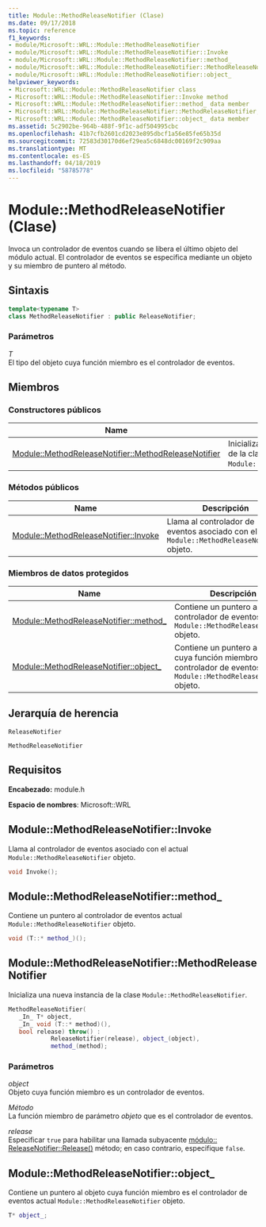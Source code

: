 ```yaml
---
title: Module::MethodReleaseNotifier (Clase)
ms.date: 09/17/2018
ms.topic: reference
f1_keywords:
- module/Microsoft::WRL::Module::MethodReleaseNotifier
- module/Microsoft::WRL::Module::MethodReleaseNotifier::Invoke
- module/Microsoft::WRL::Module::MethodReleaseNotifier::method_
- module/Microsoft::WRL::Module::MethodReleaseNotifier::MethodReleaseNotifier
- module/Microsoft::WRL::Module::MethodReleaseNotifier::object_
helpviewer_keywords:
- Microsoft::WRL::Module::MethodReleaseNotifier class
- Microsoft::WRL::Module::MethodReleaseNotifier::Invoke method
- Microsoft::WRL::Module::MethodReleaseNotifier::method_ data member
- Microsoft::WRL::Module::MethodReleaseNotifier::MethodReleaseNotifier, constructor
- Microsoft::WRL::Module::MethodReleaseNotifier::object_ data member
ms.assetid: 5c2902be-964b-488f-9f1c-adf504995cbc
ms.openlocfilehash: 41b7cfb2601cd2023e895dbcf1a56e85fe65b35d
ms.sourcegitcommit: 72583d30170d6ef29ea5c6848dc00169f2c909aa
ms.translationtype: MT
ms.contentlocale: es-ES
ms.lasthandoff: 04/18/2019
ms.locfileid: "58785778"
---
```

# <a name="modulemethodreleasenotifier-class"></a>Module::MethodReleaseNotifier (Clase)

Invoca un controlador de eventos cuando se libera el último objeto del módulo actual. El controlador de eventos se especifica mediante un objeto y su miembro de puntero al método.

## <a name="syntax"></a>Sintaxis

```cpp
template<typename T>
class MethodReleaseNotifier : public ReleaseNotifier;
```

### <a name="parameters"></a>Parámetros

*T*<br/>
El tipo del objeto cuya función miembro es el controlador de eventos.

## <a name="members"></a>Miembros

### <a name="public-constructors"></a>Constructores públicos

Name                                                                                                 | Descripción
---------------------------------------------------------------------------------------------------- | ------------------------------------------------------------------------
[Module::MethodReleaseNotifier::MethodReleaseNotifier](#methodreleasenotifier-methodreleasenotifier) | Inicializa una nueva instancia de la clase `Module::MethodReleaseNotifier`.

### <a name="public-methods"></a>Métodos públicos

Name                                                                   | Descripción
---------------------------------------------------------------------- | -------------------------------------------------------------------------------------------
[Module::MethodReleaseNotifier::Invoke](#methodreleasenotifier-invoke) | Llama al controlador de eventos asociado con el actual `Module::MethodReleaseNotifier` objeto.

### <a name="protected-data-members"></a>Miembros de datos protegidos

Name                                                                    | Descripción
----------------------------------------------------------------------- | --------------------------------------------------------------------------------------------------------------------------------
[Module::MethodReleaseNotifier::method_](#methodreleasenotifier-method) | Contiene un puntero al controlador de eventos actual `Module::MethodReleaseNotifier` objeto.
[Module::MethodReleaseNotifier::object_](#methodreleasenotifier-object) | Contiene un puntero al objeto cuya función miembro es el controlador de eventos actual `Module::MethodReleaseNotifier` objeto.

## <a name="inheritance-hierarchy"></a>Jerarquía de herencia

`ReleaseNotifier`

`MethodReleaseNotifier`

## <a name="requirements"></a>Requisitos

**Encabezado:** module.h

**Espacio de nombres**: Microsoft::WRL

## <a name="methodreleasenotifier-invoke"></a>Module::MethodReleaseNotifier::Invoke

Llama al controlador de eventos asociado con el actual `Module::MethodReleaseNotifier` objeto.

```cpp
void Invoke();
```

## <a name="methodreleasenotifier-method"></a>Module::MethodReleaseNotifier::method_

Contiene un puntero al controlador de eventos actual `Module::MethodReleaseNotifier` objeto.

```cpp
void (T::* method_)();
```

## <a name="methodreleasenotifier-methodreleasenotifier"></a>Module::MethodReleaseNotifier::MethodReleaseNotifier

Inicializa una nueva instancia de la clase `Module::MethodReleaseNotifier`.

```cpp
MethodReleaseNotifier(
   _In_ T* object,
   _In_ void (T::* method)(),
   bool release) throw() :
            ReleaseNotifier(release), object_(object),
            method_(method);
```

### <a name="parameters"></a>Parámetros

*object*<br/>
Objeto cuya función miembro es un controlador de eventos.

*Método*<br/>
La función miembro de parámetro *objeto* que es el controlador de eventos.

*release*<br/>
Especificar `true` para habilitar una llamada subyacente [módulo:: ReleaseNotifier::Release()](module-releasenotifier-class.md#releasenotifier-release) método; en caso contrario, especifique `false`.

## <a name="methodreleasenotifier-object"></a>Module::MethodReleaseNotifier::object_

Contiene un puntero al objeto cuya función miembro es el controlador de eventos actual `Module::MethodReleaseNotifier` objeto.

```cpp
T* object_;
```
